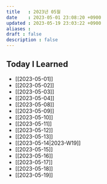 ```yaml
---
title   : 2023년 05월 
date    : 2023-05-01 23:08:20 +0900
updated : 2023-05-19 23:03:22 +0900
aliases : 
draft : false
description : false
---
```


## Today I Learned

- [[2023-05-01]]
- [[2023-05-02]]
- [[2023-05-03]]
- [[2023-05-04]]
- [[2023-05-08]]
- [[2023-05-09]]
- [[2023-05-10]]
- [[2023-05-11]]
- [[2023-05-12]]
- [[2023-05-13]]
- [[2023-05-14|2023-W19]]
- [[2023-05-15]]
- [[2023-05-16]]
- [[2023-05-17]]
- [[2023-05-18]]
- [[2023-05-19]]
